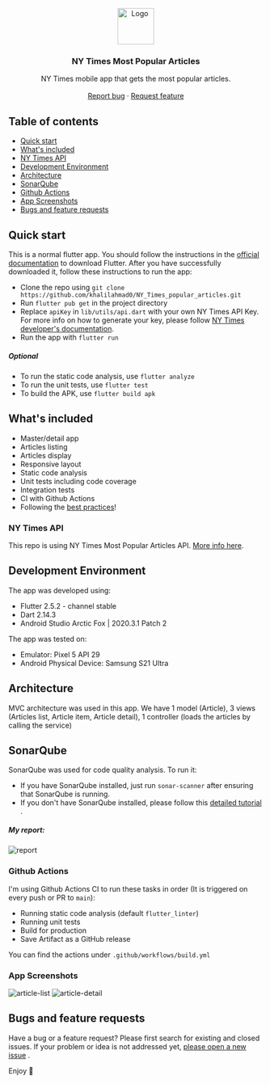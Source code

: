 <p align="center">
  <a href="https://www.nytimes.com/">
    <img src="https://raw.githubusercontent.com/khalilahmad0/NY_Times_popular_articles/main/screenshots/logo.png" alt="Logo" width=72 height=72>
  </a>

<h3 align="center">NY Times Most Popular Articles</h3>

  <p align="center">
    NY Times mobile app that gets the most popular articles.
    <br>
    <br>
    <a href="https://github.com/khalilahmad0/NY_Times_popular_articles/issues/new">Report bug</a>
    ·
    <a href="https://github.com/khalilahmad0/NY_Times_popular_articles/issues/new">Request feature</a>
  </p>
</p>

## Table of contents

- [Quick start](#quick-start)
- [What's included](#whats-included)
- [NY Times API](#NY-Times-API)
- [Development Environment](#development-environment)
- [Architecture](#architecture)
- [SonarQube](#SonarQube)
- [Github Actions](#Github-Actions)
- [App Screenshots](#App-Screenshots)
- [Bugs and feature requests](#bugs-and-feature-requests)

## Quick start

This is a normal flutter app. You should follow the instructions in
the [official documentation](https://flutter.io/docs/get-started/install) to download Flutter. After
you have successfully downloaded it, follow these instructions to run the app:

* Clone the repo using `git clone https://github.com/khalilahmad0/NY_Times_popular_articles.git`
* Run `flutter pub get` in the project directory
* Replace `apiKey` in `lib/utils/api.dart` with your own NY Times API Key. For more info on how to
  generate your key, please
  follow [NY Times developer's documentation](https://developer.nytimes.com/get-started).
* Run the app with `flutter run`

##### Optional

* To run the static code analysis, use `flutter analyze`
* To run the unit tests, use `flutter test`
* To build the APK, use `flutter build apk`

## What's included

* Master/detail app
* Articles listing
* Articles display
* Responsive layout
* Static code analysis
* Unit tests including code coverage
* Integration tests
* CI with Github Actions
* Following the [best practices](https://docs.flutter.dev/perf/rendering/best-practices)!

### NY Times API

This repo is using NY Times Most Popular Articles
API. [More info here](https://developer.nytimes.com/get-started).

## Development Environment

The app was developed using:

* Flutter 2.5.2 - channel stable
* Dart 2.14.3
* Android Studio Arctic Fox | 2020.3.1 Patch 2

The app was tested on:

* Emulator: Pixel 5 API 29
* Android Physical Device: Samsung S21 Ultra

## Architecture

MVC architecture was used in this app. We have 1 model (Article), 3 views (Articles list, Article
item, Article detail), 1 controller (loads the articles by calling the service)

## SonarQube

SonarQube was used for code quality analysis. To run it:

* If you have SonarQube installed, just run `sonar-scanner` after ensuring that SonarQube is
  running.
* If you don't have SonarQube installed, please follow
  this [detailed tutorial](https://dev.to/jamescardona11/flutter-code-static-analysis-with-sonarqube-3b39)
  .

##### My report:

![report](screenshots/sonarqube-report.png?raw=true)

### Github Actions

I'm using Github Actions CI to run these tasks in order (It is triggered on every push or PR
to `main`):

* Running static code analysis (default `flutter_linter`)
* Running unit tests
* Build for production
* Save Artifact as a GitHub release

You can find the actions under `.github/workflows/build.yml`

### App Screenshots

![article-list](screenshots/article-list.jpg?raw=true)
![article-detail](screenshots/article-detail.jpg?raw=true)

## Bugs and feature requests

Have a bug or a feature request? Please first search for existing and closed issues. If your problem
or idea is not addressed
yet, [please open a new issue](https://github.com/khalilahmad0/NY_Times_popular_articles/issues/new)
.

Enjoy :metal:
